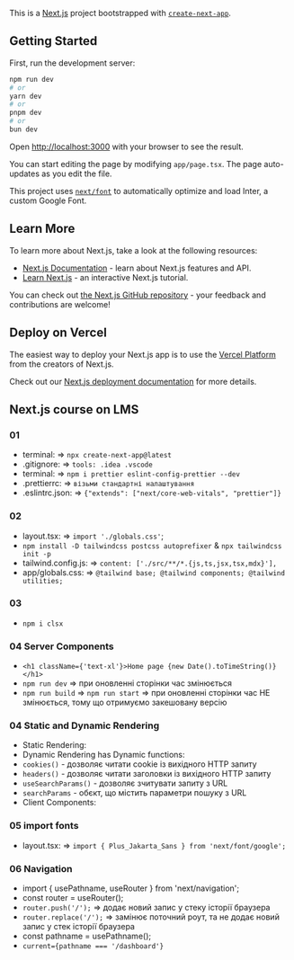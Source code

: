 This is a [Next.js](https://nextjs.org/) project bootstrapped with [`create-next-app`](https://github.com/vercel/next.js/tree/canary/packages/create-next-app).

## Getting Started

First, run the development server:

```bash
npm run dev
# or
yarn dev
# or
pnpm dev
# or
bun dev
```

Open [http://localhost:3000](http://localhost:3000) with your browser to see the result.

You can start editing the page by modifying `app/page.tsx`. The page auto-updates as you edit the file.

This project uses [`next/font`](https://nextjs.org/docs/basic-features/font-optimization) to automatically optimize and load Inter, a custom Google Font.

## Learn More

To learn more about Next.js, take a look at the following resources:

- [Next.js Documentation](https://nextjs.org/docs) - learn about Next.js features and API.
- [Learn Next.js](https://nextjs.org/learn) - an interactive Next.js tutorial.

You can check out [the Next.js GitHub repository](https://github.com/vercel/next.js/) - your feedback and contributions are welcome!

## Deploy on Vercel

The easiest way to deploy your Next.js app is to use the [Vercel Platform](https://vercel.com/new?utm_medium=default-template&filter=next.js&utm_source=create-next-app&utm_campaign=create-next-app-readme) from the creators of Next.js.

Check out our [Next.js deployment documentation](https://nextjs.org/docs/deployment) for more details.

## Next.js course on LMS
### 01
- terminal: => `npx create-next-app@latest`
- .gitignore: => `tools: .idea .vscode`
- terminal: => `npm i prettier eslint-config-prettier --dev`
- .prettierrc: => `візьми стандартні налаштування`
- .eslintrc.json: => `{"extends": ["next/core-web-vitals", "prettier"]}`

### 02
- layout.tsx: => `import './globals.css'`;
- `npm install -D tailwindcss postcss autoprefixer` & `npx tailwindcss init -p`
- tailwind.config.js: => `content: ['./src/**/*.{js,ts,jsx,tsx,mdx}'],`
- app/globals.css: => `@tailwind base; @tailwind components; @tailwind utilities;`

### 03
- `npm i clsx`

### 04 Server Components
- `<h1 className={'text-xl'}>Home page {new Date().toTimeString()}</h1>`
- `npm run dev` => при оновленні сторінки час змінюється
- `npm run build` => `npm run start` => при оновленні сторінки час НЕ змінюється, тому що отримуємо закешовану версію

### 04 Static and Dynamic Rendering
- Static Rendering:
- Dynamic Rendering has Dynamic functions:
- `cookies()` - дозволяє читати cookie із вихідного HTTP запиту 
- `headers()` - дозволяє читати заголовки із вихідного HTTP запиту 
- `useSearchParams()` - дозволяє зчитувати запиту з URL 
- `searchParams` - обєкт, що містить параметри пошуку з URL 
- Client Components:


### 05 import fonts

- layout.tsx: => `import { Plus_Jakarta_Sans } from 'next/font/google';`

### 06 Navigation
- import { usePathname, useRouter } from 'next/navigation';
- const router = useRouter();
- `router.push('/');` => додає новий запис у стеку історії браузера
- `router.replace('/');` => замінює поточний роут, та не додає новий запис у стек історії браузера
- const pathname = usePathname();
- `current={pathname === '/dashboard'}`